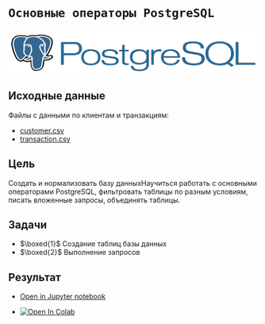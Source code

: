 # `Основные операторы PostgreSQL`

<img src='data/img/pglogo.png'>

## Исходные данные
Файлы с данными по клиентам и транзакциям: 
- [customer.csv](https://disk.yandex.ru/d/tWg_V6h64Y3ZBg)
- [transaction.csv](https://disk.yandex.ru/d/G1J691wc8dE9Mw)

## Цель

Создать и нормализовать базу данныхНаучиться работать с основными операторами PostgreSQL, фильтровать таблицы по разным условиям, писать вложенные запросы, объединять таблицы.
## Задачи

- $\boxed{1}$ Создание таблиц базы данных
- $\boxed{2}$ Выполнение запросов

## Результат

- [Open in Jupyter notebook](https://github.com/NazarovMichail/Data-storage-course/blob/master/Normalization/Normalization%20PostgreSQL.ipynb)

- <a target="_blank" href="https://colab.research.google.com/github/NazarovMichail/Data-storage-course/blob/master/Normalization/Normalization%20PostgreSQL.ipynb">
  <img src="https://colab.research.google.com/assets/colab-badge.svg" alt="Open In Colab"/>
</a>

